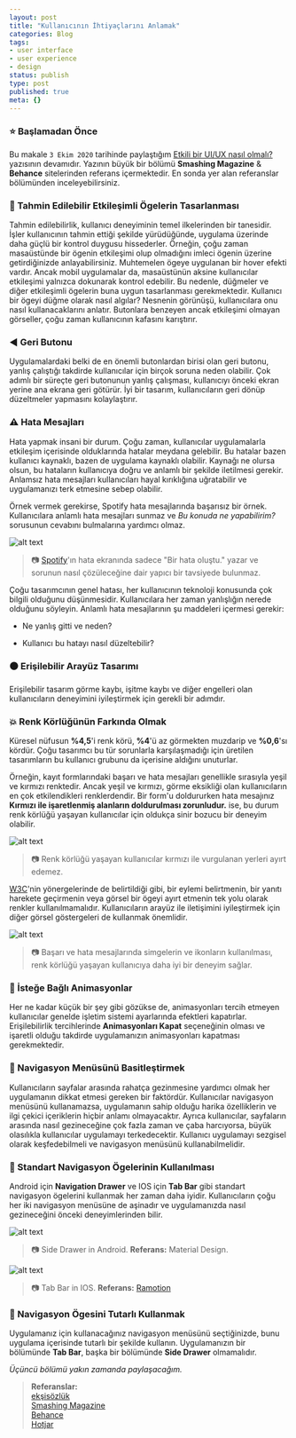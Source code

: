 ```yaml
---
layout: post
title: "Kullanıcının İhtiyaçlarını Anlamak"
categories: Blog
tags:
- user interface
- user experience
- design
status: publish
type: post
published: true
meta: {}
---
```


### ⭐ Başlamadan Önce

Bu makale `3 Ekim 2020` tarihinde paylaştığım [Etkili bir UI/UX nasıl olmalı?](https://kaanf.com/blog/Etkili-UIUX-nasil-olmali) yazısının devamıdır. Yazının büyük bir bölümü **Smashing Magazine** & **Behance** sitelerinden referans içermektedir. En sonda yer alan referanslar bölümünden inceleyebilirsiniz.

### 📍 Tahmin Edilebilir Etkileşimli Ögelerin Tasarlanması

Tahmin edilebilirlik, kullanıcı deneyiminin temel ilkelerinden bir tanesidir. İşler kullanıcının tahmin ettiği şekilde yürüdüğünde, uygulama üzerinde daha güçlü bir kontrol duygusu hissederler. Örneğin, çoğu zaman masaüstünde bir ögenin etkileşimi olup olmadığını imleci ögenin üzerine getirdiğinizde anlayabilirsiniz. Muhtemelen ögeye uygulanan bir hover efekti vardır. Ancak mobil uygulamalar da, masaüstünün aksine kullanıcılar etkileşimi yalnızca dokunarak kontrol edebilir. Bu nedenle, düğmeler ve diğer etkileşimli ögelerin buna uygun tasarlanması gerekmektedir. Kullanıcı bir ögeyi düğme olarak nasıl algılar? Nesnenin görünüşü, kullanıcılara onu nasıl kullanacaklarını anlatır. Butonlara benzeyen ancak etkileşimi olmayan görseller, çoğu zaman kullanıcının kafasını karıştırır.

### ◀️ Geri Butonu

Uygulamalardaki belki de en önemli butonlardan birisi olan geri butonu, yanlış çalıştığı takdirde kullanıcılar için birçok soruna neden olabilir. Çok adımlı bir süreçte geri butonunun yanlış çalışması, kullanıcıyı önceki ekran yerine ana ekrana geri götürür. İyi bir tasarım, kullanıcıların geri dönüp düzeltmeler yapmasını kolaylaştırır.

### ⚠️ Hata Mesajları

Hata yapmak insani bir durum. Çoğu zaman, kullanıcılar uygulamalarla etkileşim içerisinde olduklarında hatalar meydana gelebilir. Bu hatalar bazen kullanıcı kaynaklı, bazen de uygulama kaynaklı olabilir. Kaynağı ne olursa olsun, bu hataların kullanıcıya doğru ve anlamlı bir şekilde iletilmesi gerekir. Anlamsız hata mesajları kullanıcıları hayal kırıklığına uğratabilir ve uygulamanızı terk etmesine sebep olabilir.

Örnek vermek gerekirse, Spotify hata mesajlarında başarısız bir örnek. Kullanıcılara anlamlı hata mesajları sunmaz ve _Bu konuda ne yapabilirim?_ sorusunun cevabını bulmalarına yardımcı olmaz.

![alt text](https://res.cloudinary.com/indysigner/image/fetch/f_auto,q_auto/w_2000/https://cloud.netlifyusercontent.com/assets/344dbf88-fdf9-42bb-adb4-46f01eedd629/92a405e7-77ae-4111-b235-1d6a9330cb0d/mobile-app-design-image199-opt.png " ")

> 📷 [Spotify](https://apps.apple.com/us/app/spotify-music/id324684580)'ın hata ekranında sadece "Bir hata oluştu." yazar ve sorunun nasıl çözüleceğine dair yapıcı bir tavsiyede bulunmaz.

Çoğu tasarımcının genel hatası, her kullanıcının teknoloji konusunda çok bilgili olduğunu düşünmesidir. Kullanıcılara her zaman yanlışlığın nerede olduğunu söyleyin. Anlamlı hata mesajlarının şu maddeleri içermesi gerekir:

- Ne yanlış gitti ve neden?

- Kullanıcı bu hatayı nasıl düzeltebilir?

### ⚫ Erişilebilir Arayüz Tasarımı

Erişilebilir tasarım görme kaybı, işitme kaybı ve diğer engelleri olan kullanıcıların deneyimini iyileştirmek için gerekli bir adımdır.

### 💥 Renk Körlüğünün Farkında Olmak

Küresel nüfusun **%4,5**'i renk körü, **%4**'ü az görmekten muzdarip ve **%0,6**'sı kördür. Çoğu tasarımcı bu tür sorunlarla karşılaşmadığı için üretilen tasarımların bu kullanıcı grubunu da içerisine aldığını unuturlar.

Örneğin, kayıt formlarındaki başarı ve hata mesajları genellikle sırasıyla yeşil ve kırmızı renktedir. Ancak yeşil ve kırmızı, görme eksikliği olan kullanıcıların en çok etkilendikleri renklerdendir. Bir form'u doldururken hata mesajınız **Kırmızı ile işaretlenmiş alanların doldurulması zorunludur.** ise, bu durum renk körlüğü yaşayan kullanıcılar için oldukça sinir bozucu bir deneyim olabilir.

![alt text](https://res.cloudinary.com/indysigner/image/fetch/f_auto,q_auto/w_2000/https://cloud.netlifyusercontent.com/assets/344dbf88-fdf9-42bb-adb4-46f01eedd629/c4996a88-58c4-4eaf-96e4-7ea6a3e54698/mobile-app-design-image94-opt.png " ")

> 📷 Renk körlüğü yaşayan kullanıcılar kırmızı ile vurgulanan yerleri ayırt edemez.

[W3C](https://www.w3.org/TR/UNDERSTANDING-WCAG20/visual-audio-contrast-without-color.html)'nin yönergelerinde de belirtildiği gibi, bir eylemi belirtmenin, bir yanıtı harekete geçirmenin veya görsel bir ögeyi ayırt etmenin tek yolu olarak renkler kullanılmamalıdır. Kullanıcıların arayüz ile iletişimini iyileştirmek için diğer görsel göstergeleri de kullanmak önemlidir. 

![alt text](https://res.cloudinary.com/indysigner/image/fetch/f_auto,q_auto/w_2000/https://cloud.netlifyusercontent.com/assets/344dbf88-fdf9-42bb-adb4-46f01eedd629/d8316f62-cea1-4508-88ff-e66afb56dd50/mobile-app-design-image104-opt.png " ")

> 📷 Başarı ve hata mesajlarında simgelerin ve ikonların kullanılması, renk körlüğü yaşayan kullanıcıya daha iyi bir deneyim sağlar.

### 🎈 İsteğe Bağlı Animasyonlar

Her ne kadar küçük bir şey gibi gözükse de, animasyonları tercih etmeyen kullanıcılar genelde işletim sistemi ayarlarında efektleri kapatırlar. Erişilebilirlik tercihlerinde **Animasyonları Kapat** seçeneğinin olması ve işaretli olduğu takdirde uygulamanızın animasyonları kapatması gerekmektedir.

### 📱 Navigasyon Menüsünü Basitleştirmek

Kullanıcıların sayfalar arasında rahatça gezinmesine yardımcı olmak her uygulamanın dikkat etmesi gereken bir faktördür. Kullanıcılar navigasyon menüsünü kullanamazsa, uygulamanın sahip olduğu harika özelliklerin ve ilgi çekici içeriklerin hiçbir anlamı olmayacaktır. Ayrıca kullanıcılar, sayfaların arasında nasıl gezineceğine çok fazla zaman ve çaba harcıyorsa, büyük olasılıkla kullanıcılar uygulamayı terkedecektir. Kullanıcı uygulamayı sezgisel olarak keşfedebilmeli ve navigasyon menüsünü kullanabilmelidir.

### 📱 Standart Navigasyon Ögelerinin Kullanılması

Android için **Navigation Drawer** ve IOS için **Tab Bar** gibi standart navigasyon ögelerini kullanmak her zaman daha iyidir. Kullanıcıların çoğu her iki navigasyon menüsüne de aşinadır ve uygulamanızda nasıl gezineceğini önceki deneyimlerinden bilir.

![alt text](https://res.cloudinary.com/indysigner/image/fetch/f_auto,q_auto/w_2000/https://cloud.netlifyusercontent.com/assets/344dbf88-fdf9-42bb-adb4-46f01eedd629/4ead9319-1144-4e00-975c-64799016c692/mobile-app-design-image100-opt.png " ")

> 📷 Side Drawer in Android. **Referans:** Material Design.

![alt text](https://cloud.netlifyusercontent.com/assets/344dbf88-fdf9-42bb-adb4-46f01eedd629/8a4f456f-1ea2-4c22-9713-e2f70c5d0b09/mobile-app-design-image63.gif " ")

> 📷 Tab Bar in IOS. **Referans:** [Ramotion](https://www.ramotion.com/)

### 📱 Navigasyon Ögesini Tutarlı Kullanmak

Uygulamanız için kullanacağınız navigasyon menüsünü seçtiğinizde, bunu uygulama içerisinde tutarlı bir şekilde kullanın. Uygulamanızın bir bölümünde **Tab Bar**, başka bir bölümünde **Side Drawer** olmamalıdır.

_Üçüncü bölümü yakın zamanda paylaşacağım._

> **Referanslar:**\
[ekşisözlük](https://www.eksisozluk.com)\
[Smashing Magazine](https://www.smashingmagazine.com/2018/02/comprehensive-guide-to-mobile-app-design/)\
[Behance](https://www.behance.net)\
[Hotjar](https://www.hotjar.com)

